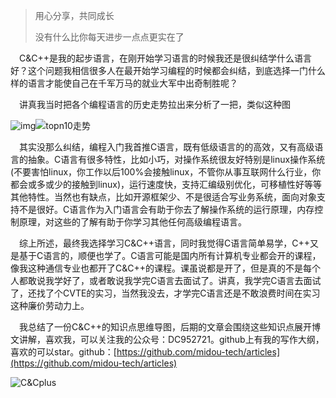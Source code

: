 >用心分享，共同成长
>
>没有什么比你每天进步一点点更实在了

&emsp;C&C++是我的起步语言，在刚开始学习语言的时候我还是很纠结学什么语言好？这个问题我相信很多人在最开始学习编程的时候都会纠结，到底选择一门什么样的语言才能使自己在千军万马的就业大军中出奇制胜呢？

&emsp;讲真我当时把各个编程语言的历史走势拉出来分析了一把，类似这种图

![img](https://tva1.sinaimg.cn/large/006tNbRwly1ga73pl239qj30sn0c43z6.jpg)![topn10走势](https://tva1.sinaimg.cn/large/006tNbRwly1ga73q85flcj30w70f2n0y.jpg)

&emsp;其实没那么纠结，编程入门我首推C语言，既有低级语言的的高效，又有高级语言的抽象。C语言有很多特性，比如小巧，对操作系统很友好特别是linux操作系统(不要害怕linux，你工作以后100%会接触linux，不管你从事互联网什么行业，你都会或多或少的接触到linux)，运行速度快，支持汇编级别优化，可移植性好等等其他特性。当然也有缺点，比如开源框架少、不是很适合写业务系统，面向对象支持不是很好。C语言作为入门语言会有助于你去了解操作系统的运行原理，内存控制原理，对这些的了解有助于你学习其他任何高级编程语言。

&emsp;综上所述，最终我选择学习C&C++语言，同时我觉得C语言简单易学，C++又是基于C语言的，顺便也学了。C语言可能是国内所有计算机专业都会开的课程，像我这种通信专业也都开了C&C++的课程。课虽说都是开了，但是真的不是每个人都敢说我学好了，或者敢说我学完C语言去面试了。讲真，我学完C语言去面试了，还找了个CVTE的实习，当然我没去，才学完C语言还是不敢浪费时间在实习这种廉价劳动力上。

&emsp;我总结了一份C&C++的知识点思维导图，后期的文章会围绕这些知识点展开博文讲解，喜欢我，可以关注我的公众号：DC952721。github上有我的写作大纲，喜欢的可以star。github：[https://github.com/midou-tech/articles](https://github.com/midou-tech/articles)

![C&Cplus](https://tva1.sinaimg.cn/large/006tNbRwly1ga74qoa9msj30u016pqd5.jpg)

